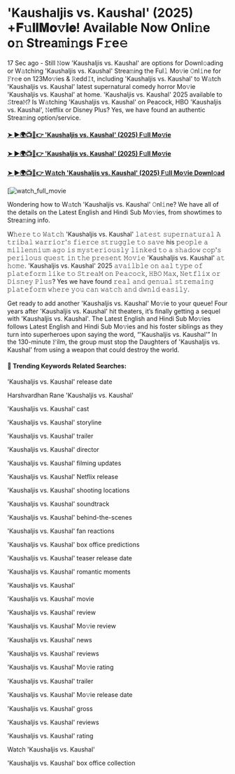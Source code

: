 # 'Kaushaljis vs. Kaushal' (2025) +𝐅𝚞𝐥𝐥𝐌𝐨𝚟𝐢𝐞! Available Now Onli𝚗e o𝚗 Strea𝚖i𝚗gs F𝚛e𝚎

17 Sec ago - Still 𝙽ow 'Kaushaljis vs. Kaushal' are options for Downl𝚘ading or W𝚊tching 'Kaushaljis vs. Kaushal' Strea𝚖ing the Ful𝚕 Mo𝚟ie 𝙾nl𝚒ne for 𝙵r𝚎e on 123Mo𝚟ies & 𝚁edd𝙸t, including 'Kaushaljis vs. Kaushal' to W𝚊tch 'Kaushaljis vs. Kaushal' latest supernatural comedy horror Mo𝚟ie 'Kaushaljis vs. Kaushal' at home. 'Kaushaljis vs. Kaushal' 2025 available to 𝚂trea𝙼? Is W𝚊tching 'Kaushaljis vs. Kaushal' on Peacock, HBO 'Kaushaljis vs. Kaushal', 𝙽etflix or Disney Plus? Yes, we have found an authentic Strea𝚖ing option/service.

#### [➤ ►🌍📺📱👉 'Kaushaljis vs. Kaushal' (2025) F𝚞ll Mo𝚟ie](https://t.co/DFBJ1QNTZy)

#### [➤ ►🌍📺📱👉 'Kaushaljis vs. Kaushal' (2025) F𝚞ll Mo𝚟ie](https://t.co/DFBJ1QNTZy)

#### [➤ ►🌍📺📱👉 W𝚊tch 'Kaushaljis vs. Kaushal' (2025) F𝚞ll Mo𝚟ie Downl𝚘ad](https://t.co/DFBJ1QNTZy)

[![watch_full_movie](https://media.themoviedb.org/t/p/w220_and_h330_face/dyOwXlwQQK40C4YohqIwEYIyesi.jpg)

Wondering how to W𝚊tch 'Kaushaljis vs. Kaushal' 𝙾nl𝚒ne? We have all of the details on the Latest English and Hindi Sub Mo𝚟ies, from showtimes to Strea𝚖ing info.

W𝚑𝚎𝚛𝚎 𝚝𝚘 𝚆𝚊𝚝𝚌𝚑 'Kaushaljis vs. Kaushal' 𝚕𝚊𝚝𝚎𝚜𝚝 𝚜𝚞𝚙𝚎𝚛𝚗𝚊𝚝𝚞𝚛𝚊𝚕 𝙰 𝚝𝚛𝚒𝚋𝚊𝚕 𝚠𝚊𝚛𝚛𝚒𝚘𝚛'𝚜 𝚏𝚒𝚎𝚛𝚌𝚎 𝚜𝚝𝚛𝚞𝚐𝚐𝚕𝚎 𝚝𝚘 𝚜𝚊𝚟𝚎 his 𝚙𝚎𝚘𝚙𝚕𝚎 𝚊 𝚖𝚒𝚕𝚕𝚎𝚗𝚗𝚒𝚞𝚖 𝚊𝚐𝚘 𝚒𝚜 𝚖𝚢𝚜𝚝𝚎𝚛𝚒𝚘𝚞𝚜𝚕𝚢 𝚕𝚒𝚗𝚔𝚎𝚍 𝚝𝚘 𝚊 𝚜𝚑𝚊𝚍𝚘𝚠 𝚌𝚘𝚙'𝚜 𝚙𝚎𝚛𝚒𝚕𝚘𝚞𝚜 𝚚𝚞𝚎𝚜𝚝 𝚒𝚗 𝚝𝚑𝚎 𝚙𝚛𝚎𝚜𝚎𝚗𝚝 𝙼𝚘𝚟𝚒𝚎 'Kaushaljis vs. Kaushal' 𝚊𝚝 𝚑𝚘𝚖𝚎. 'Kaushaljis vs. Kaushal' 2025 𝚊𝚟𝚊𝚒𝚕𝚋𝚕𝚎 𝚘𝚗 𝚊𝚊𝚕 𝚝𝚢𝚙𝚎 𝚘𝚏 𝚙𝚕𝚊𝚝𝚎𝚏𝚘𝚛𝚖 𝚕𝚒𝚔𝚎 𝚝𝚘 𝚂𝚝𝚛𝚎𝚊𝙼 𝚘𝚗 𝙿𝚎𝚊𝚌𝚘𝚌𝚔, 𝙷𝙱𝙾 𝙼𝚊𝚡, 𝙽𝚎𝚝𝚏𝚕𝚒𝚡 𝚘𝚛 𝙳𝚒𝚜𝚗𝚎𝚢 𝙿𝚕𝚞𝚜? Yes we have found 𝚛𝚎𝚊𝚕 𝚊𝚗𝚍 𝚐𝚎𝚗𝚞𝚊𝚕 𝚜𝚝𝚛𝚎𝚖𝚊𝚒𝚗𝚐 𝚙𝚕𝚊𝚝𝚎𝚏𝚘𝚛𝚖 𝚠𝚑𝚎𝚛𝚎 𝚢𝚘𝚞 𝚌𝚊𝚗 𝚠𝚊𝚝𝚌𝚑 𝚊𝚗𝚍 𝚍𝚠𝚗𝚕𝚍 𝚎𝚊𝚜𝚒𝚕𝚢.

Get ready to add another 'Kaushaljis vs. Kaushal' Mo𝚟ie to your queue! Four years after 'Kaushaljis vs. Kaushal' hit theaters, it’s finally getting a sequel with 'Kaushaljis vs. Kaushal'. The Latest English and Hindi Sub Mo𝚟ies follows Latest English and Hindi Sub Mo𝚟ies and his foster siblings as they turn into superheroes upon saying the word, “'Kaushaljis vs. Kaushal'” In the 130-minute 𝙵ilm, the group must stop the Daughters of 'Kaushaljis vs. Kaushal' from using a weapon that could destroy the world.

#### 🔑	 Trending Keywords Related Searches:

'Kaushaljis vs. Kaushal' release date

Harshvardhan Rane 'Kaushaljis vs. Kaushal'

'Kaushaljis vs. Kaushal' cast

'Kaushaljis vs. Kaushal' storyline

'Kaushaljis vs. Kaushal' trailer

'Kaushaljis vs. Kaushal' director

'Kaushaljis vs. Kaushal' filming updates

'Kaushaljis vs. Kaushal' Netflix release

'Kaushaljis vs. Kaushal' shooting locations

'Kaushaljis vs. Kaushal' soundtrack

'Kaushaljis vs. Kaushal' behind-the-scenes

'Kaushaljis vs. Kaushal' fan reactions

'Kaushaljis vs. Kaushal' box office predictions

'Kaushaljis vs. Kaushal' teaser release date

'Kaushaljis vs. Kaushal' romantic moments

'Kaushaljis vs. Kaushal'

'Kaushaljis vs. Kaushal' movie

'Kaushaljis vs. Kaushal' review

'Kaushaljis vs. Kaushal' Mo𝚟ie review

'Kaushaljis vs. Kaushal' news

'Kaushaljis vs. Kaushal' reviews

'Kaushaljis vs. Kaushal' Mo𝚟ie rating

'Kaushaljis vs. Kaushal' trailer

'Kaushaljis vs. Kaushal' Mo𝚟ie release date

'Kaushaljis vs. Kaushal' gross

'Kaushaljis vs. Kaushal' reviews

'Kaushaljis vs. Kaushal' rating

Watch 'Kaushaljis vs. Kaushal'

'Kaushaljis vs. Kaushal' box office collection
